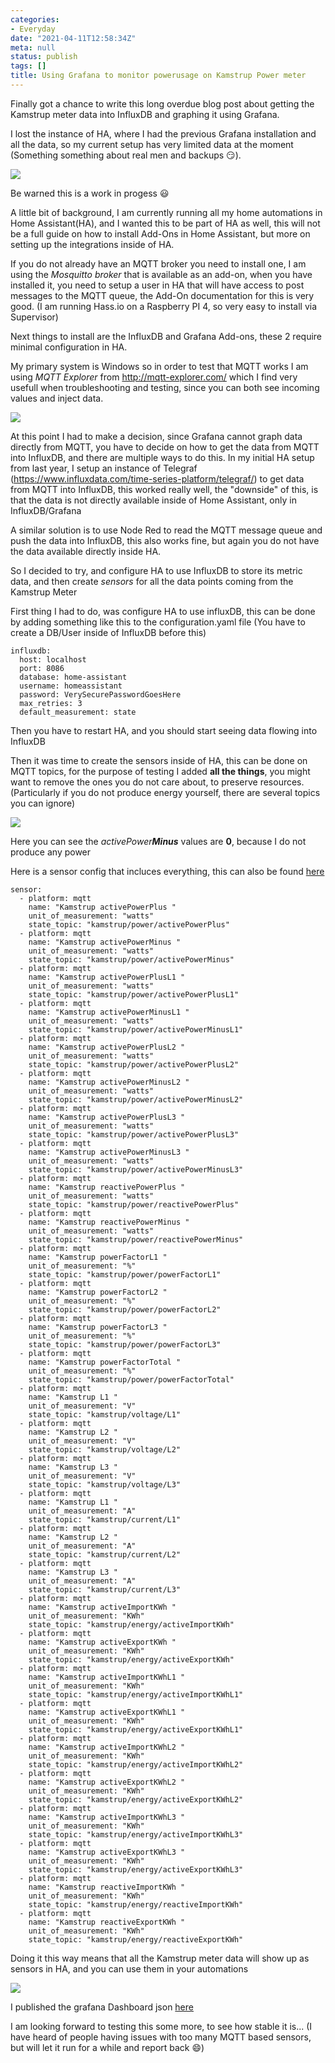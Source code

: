 ```yaml
---
categories:
- Everyday
date: "2021-04-11T12:58:34Z"
meta: null
status: publish
tags: []
title: Using Grafana to monitor powerusage on Kamstrup Power meter
---
```


Finally got a chance to write this long overdue blog post about getting the Kamstrup meter data into InfluxDB and graphing it using Grafana.

I lost the instance of HA, where I had the previous Grafana installation and all the data, so my current setup has very limited data at the moment (Something something about real men and backups :smirk:).

[![](/assets/images/2021-04-11-23-08-53.png)](https://xipher.dk/static/assets/images/2021-04-11-23-08-53.png)

Be warned this is a work in progess :smiley:

A little bit of background, I am currently running all my home automations in Home Assistant(HA), and I wanted this to be part of HA as well, this will not be a full guide on how to install Add-Ons in Home Assistant, but more on setting up the integrations inside of HA.

If you do not already have an MQTT broker you need to install one, I am using the *Mosquitto broker* that is available as an add-on, when you have installed it, you need to setup a user in HA that will have access to post messages to the MQTT queue, the Add-On documentation for this is very good. (I am running Hass.io on a Raspberry PI 4, so very easy to install via Supervisor)

Next things to install are the InfluxDB and Grafana Add-ons, these 2 require minimal configuration in HA.

My primary system is Windows so in order to test that MQTT works I am using *MQTT Explorer* from http://mqtt-explorer.com/ which I find very usefull when troubleshooting and testing, since you can both see incoming values and inject data.

[![](/assets/images/2021-04-11-23-27-10.png)](https://xipher.dk/static/assets/images/2021-04-11-23-27-10.png)

At this point I had to make a decision, since Grafana cannot graph data directly from MQTT, you have to decide on how to get the data from MQTT into InfluxDB, and there are multiple ways to do this. In my initial HA setup from last year, I setup an instance of Telegraf (https://www.influxdata.com/time-series-platform/telegraf/) to get data from MQTT into InfluxDB, this worked really well, the "downside" of this, is that the data is not directly available inside of Home Assistant, only in InfluxDB/Grafana

A similar solution is to use Node Red to read the MQTT message queue and push the data into InfluxDB, this also works fine, but again you do not have the data available directly inside HA.

So I decided to try, and configure HA to use InfluxDB to store its metric data, and then create *sensors*  for all the data points coming from the Kamstrup Meter

First thing I had to do, was configure HA to use influxDB, this can be done by adding something like this to the configuration.yaml file (You have to create a DB/User inside of InfluxDB before this)

```
influxdb:
  host: localhost
  port: 8086
  database: home-assistant
  username: homeassistant
  password: VerySecurePasswordGoesHere
  max_retries: 3
  default_measurement: state
```

Then you have to restart HA, and you should start seeing data flowing into InfluxDB

Then it was time to create the sensors inside of HA, this can be done on MQTT topics, for the purpose of testing I added **all the things**, you might want to remove the ones you do not care about, to preserve resources. (Particularly if you do not produce energy yourself, there are several topics you can ignore)

[![](/assets/images/2021-04-11-23-53-24.png)](https://xipher.dk/static/assets/images/2021-04-11-23-53-24.png)

Here you can see the *activePower**Minus*** values are **0**, because I do not produce any power

Here is a sensor config that incluces everything, this can also be found [here](https://github.com/Claustn/esp8266-kamstrup-mqtt/blob/master/Home_Assistant/sensors.yml)

```
sensor:  
  - platform: mqtt
    name: "Kamstrup activePowerPlus "
    unit_of_measurement: "watts"
    state_topic: "kamstrup/power/activePowerPlus"
  - platform: mqtt
    name: "Kamstrup activePowerMinus "
    unit_of_measurement: "watts"
    state_topic: "kamstrup/power/activePowerMinus"
  - platform: mqtt
    name: "Kamstrup activePowerPlusL1 "
    unit_of_measurement: "watts"
    state_topic: "kamstrup/power/activePowerPlusL1"
  - platform: mqtt
    name: "Kamstrup activePowerMinusL1 "
    unit_of_measurement: "watts"
    state_topic: "kamstrup/power/activePowerMinusL1"
  - platform: mqtt
    name: "Kamstrup activePowerPlusL2 "
    unit_of_measurement: "watts"
    state_topic: "kamstrup/power/activePowerPlusL2"
  - platform: mqtt
    name: "Kamstrup activePowerMinusL2 "
    unit_of_measurement: "watts"
    state_topic: "kamstrup/power/activePowerMinusL2"
  - platform: mqtt
    name: "Kamstrup activePowerPlusL3 "
    unit_of_measurement: "watts"
    state_topic: "kamstrup/power/activePowerPlusL3"
  - platform: mqtt
    name: "Kamstrup activePowerMinusL3 "
    unit_of_measurement: "watts"
    state_topic: "kamstrup/power/activePowerMinusL3"
  - platform: mqtt
    name: "Kamstrup reactivePowerPlus "
    unit_of_measurement: "watts"
    state_topic: "kamstrup/power/reactivePowerPlus"
  - platform: mqtt
    name: "Kamstrup reactivePowerMinus "
    unit_of_measurement: "watts"
    state_topic: "kamstrup/power/reactivePowerMinus"
  - platform: mqtt
    name: "Kamstrup powerFactorL1 "
    unit_of_measurement: "%"
    state_topic: "kamstrup/power/powerFactorL1"
  - platform: mqtt
    name: "Kamstrup powerFactorL2 "
    unit_of_measurement: "%"
    state_topic: "kamstrup/power/powerFactorL2"
  - platform: mqtt
    name: "Kamstrup powerFactorL3 "
    unit_of_measurement: "%"
    state_topic: "kamstrup/power/powerFactorL3"
  - platform: mqtt
    name: "Kamstrup powerFactorTotal "
    unit_of_measurement: "%"
    state_topic: "kamstrup/power/powerFactorTotal"
  - platform: mqtt
    name: "Kamstrup L1 "
    unit_of_measurement: "V"
    state_topic: "kamstrup/voltage/L1"
  - platform: mqtt
    name: "Kamstrup L2 "
    unit_of_measurement: "V"
    state_topic: "kamstrup/voltage/L2"
  - platform: mqtt
    name: "Kamstrup L3 "
    unit_of_measurement: "V"
    state_topic: "kamstrup/voltage/L3"
  - platform: mqtt
    name: "Kamstrup L1 "
    unit_of_measurement: "A"
    state_topic: "kamstrup/current/L1"
  - platform: mqtt
    name: "Kamstrup L2 "
    unit_of_measurement: "A"
    state_topic: "kamstrup/current/L2"
  - platform: mqtt
    name: "Kamstrup L3 "
    unit_of_measurement: "A"
    state_topic: "kamstrup/current/L3"
  - platform: mqtt
    name: "Kamstrup activeImportKWh "
    unit_of_measurement: "KWh"
    state_topic: "kamstrup/energy/activeImportKWh"
  - platform: mqtt
    name: "Kamstrup activeExportKWh "
    unit_of_measurement: "KWh"
    state_topic: "kamstrup/energy/activeExportKWh"
  - platform: mqtt
    name: "Kamstrup activeImportKWhL1 "
    unit_of_measurement: "KWh"
    state_topic: "kamstrup/energy/activeImportKWhL1"
  - platform: mqtt
    name: "Kamstrup activeExportKWhL1 "
    unit_of_measurement: "KWh"
    state_topic: "kamstrup/energy/activeExportKWhL1"
  - platform: mqtt
    name: "Kamstrup activeImportKWhL2 "
    unit_of_measurement: "KWh"
    state_topic: "kamstrup/energy/activeImportKWhL2"
  - platform: mqtt
    name: "Kamstrup activeExportKWhL2 "
    unit_of_measurement: "KWh"
    state_topic: "kamstrup/energy/activeExportKWhL2"
  - platform: mqtt
    name: "Kamstrup activeImportKWhL3 "
    unit_of_measurement: "KWh"
    state_topic: "kamstrup/energy/activeImportKWhL3"
  - platform: mqtt
    name: "Kamstrup activeExportKWhL3 "
    unit_of_measurement: "KWh"
    state_topic: "kamstrup/energy/activeExportKWhL3"
  - platform: mqtt
    name: "Kamstrup reactiveImportKWh "
    unit_of_measurement: "KWh"
    state_topic: "kamstrup/energy/reactiveImportKWh"
  - platform: mqtt
    name: "Kamstrup reactiveExportKWh "
    unit_of_measurement: "KWh"
    state_topic: "kamstrup/energy/reactiveExportKWh"
```
Doing it this way means that all the Kamstrup meter data will show up as sensors in HA, and you can use them in your automations

[![](/assets/images/2021-04-11-23-41-28.png)](https://xipher.dk/static/assets/images/2021-04-11-23-41-28.png)


I published the grafana Dashboard json [here](https://github.com/Claustn/esp8266-kamstrup-mqtt/blob/master/Grafana/power_usage_info.json)


I am looking forward to testing this some more, to see how stable it is... (I have heard of people having issues with too many MQTT based sensors, but will let it run for a while and report back :smile:)
